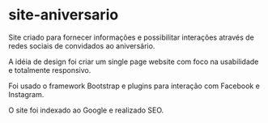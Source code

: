 # site-aniversario
Site criado para fornecer informações e possibilitar interações através de redes sociais de convidados ao aniversário.

A idéia de design foi criar um single page website com foco na usabilidade e totalmente responsivo.

Foi usado o framework Bootstrap e plugins para interação com Facebook e Instagram.

O site foi indexado ao Google e realizado SEO.

